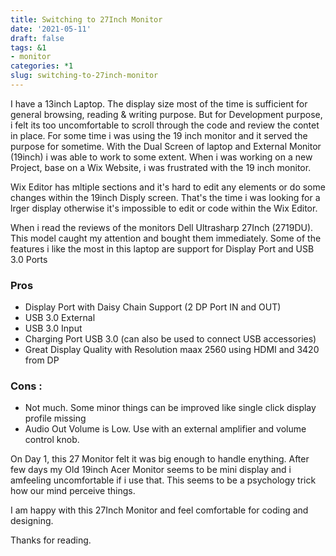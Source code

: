 ```yaml
---
title: Switching to 27Inch Monitor
date: '2021-05-11'
draft: false
tags: &1
- monitor
categories: *1
slug: switching-to-27inch-monitor
---
```


I have a 13inch Laptop. The display size most of the time is sufficient for general browsing, reading & writing purpose. But for Development purpose, i felt its too uncomfortable to scroll through the code and review the contet in place. For some time i was using the 19 inch monitor  and it served the purpose for sometime.  With the Dual Screen of laptop and External Monitor (19inch) i was able to work to some extent. When i was working on a new Project, base on a Wix Website, i was frustrated with the 19 inch monitor. 

Wix Editor has mltiple sections and it's hard to edit any elements or do some changes within the 19inch Disply screen. That's the time i was looking for a lrger display otherwise it's impossible to edit or code within the Wix Editor.

When i read the reviews of the monitors Dell Ultrasharp 27Inch (2719DU). This model caught my attention and bought them immediately.
Some of the features i like the most in this laptop are support for Display Port and USB 3.0 Ports


### Pros 

- Display Port with Daisy Chain Support (2 DP Port IN and OUT)
- USB 3.0 External 
- USB 3.0 Input
- Charging Port USB 3.0 (can also be used to connect USB accessories)
- Great Display Quality with Resolution maax 2560 using HDMI and 3420 from DP


### Cons :
- Not much. Some minor things can be improved like single click display profile missing
- Audio Out Volume is Low. Use with an external amplifier and volume control knob.


On Day 1, this 27 Monitor felt it was big enough to handle enything. After few days my Old 19inch Acer Monitor seems to be mini display and i amfeeling uncomfortable if i use that. This seems to be a psychology trick how our mind perceive things.

I am happy with this 27Inch Monitor and feel comfortable for coding and designing.

Thanks for reading.

